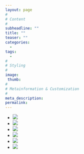 ```yaml
---
layout: page
#
# Content
#
subheadline: ""
title: ""
teaser: ""
categories:
  -
tags:
  -
#
# Styling
#
image:
 thumb:
#
# Metainformation & Customization
#
meta_description:
permalink:
---
```


<ul class="clearing-thumbs small-block-grid-3" data-clearing>
  <li><a href="{{ site.urlimg }}unsplash_1.jpg"><img data-caption="" class="th" src="{{ site.urlimg }}unsplash_1_thumb.jpg"></a></li>
  <li><a href="{{ site.urlimg }}unsplash_2.jpg"><img data-caption="" class="th" src="{{ site.urlimg }}unsplash_2_thumb.jpg"></a></li>
  <li><a href="{{ site.urlimg }}unsplash_3.jpg"><img data-caption="" class="th" src="{{ site.urlimg }}unsplash_3_thumb.jpg"></a></li>
  <li><a href="{{ site.urlimg }}unsplash_4.jpg"><img data-caption="" class="th" src="{{ site.urlimg }}unsplash_4_thumb.jpg"></a></li>
  <li><a href="{{ site.urlimg }}unsplash_5.jpg"><img data-caption="" class="th" src="{{ site.urlimg }}unsplash_5_thumb.jpg"></a></li>
  <li><a href="{{ site.urlimg }}unsplash_6.jpg"><img data-caption="" class="th" src="{{ site.urlimg }}unsplash_6_thumb.jpg"></a></li>
</ul>
